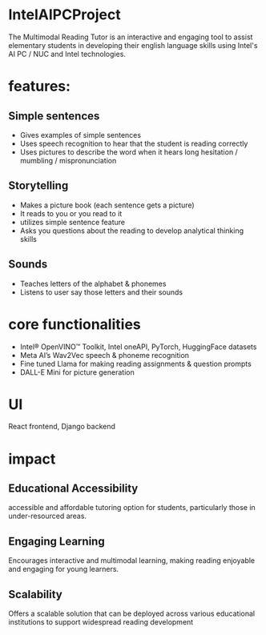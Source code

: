 # IntelAIPCProject
The Multimodal Reading Tutor is an interactive and engaging tool to assist elementary students in developing their english language skills using Intel's AI PC / NUC and Intel technologies.

# features:

## Simple sentences
- Gives examples of simple sentences
- Uses speech recognition to hear that the student is reading correctly
- Uses pictures to describe the word when it hears long hesitation / mumbling / mispronunciation
 
## Storytelling
- Makes a picture book (each sentence gets a picture)
- It reads to you or you read to it
- utilizes simple sentence feature
- Asks you questions about the reading to develop analytical thinking skills
  
## Sounds
- Teaches letters of the alphabet & phonemes
- Listens to user say those letters and their sounds

# core functionalities
- Intel® OpenVINO™ Toolkit, Intel oneAPI, PyTorch, HuggingFace datasets
- Meta AI’s Wav2Vec speech & phoneme recognition
- Fine tuned Llama for making reading assignments & question prompts
- DALL-E Mini for picture generation

# UI
React frontend, Django backend

# impact

## Educational Accessibility
accessible and affordable tutoring option for students, particularly those in under-resourced areas.

## Engaging Learning
Encourages interactive and multimodal learning, making reading enjoyable and engaging for young learners.

## Scalability
Offers a scalable solution that can be deployed across various educational institutions to support widespread reading development
